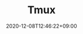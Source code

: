 ---
title: Tmux
description: 
date: 2020-12-08T12:46:22+09:00
draft: false
weight: 0
image: "" # relative path of /static/images folder
collapse: hide # show | hide | always
type: docs
---